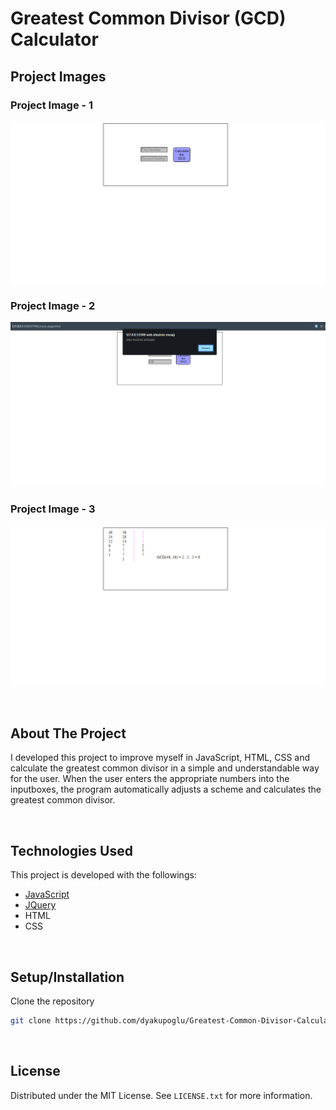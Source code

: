 <!-- BODY -->
# Greatest Common Divisor (GCD) Calculator

<!-- PROJECT IMAGES -->
## Project Images

### Project Image - 1
![gcd_calculator_1](./Project_Images/gcd_calculator_1.PNG)

### Project Image - 2
![gcd_calculator_2](./Project_Images/gcd_calculator_2.PNG)

### Project Image - 3
![gcd_calculator_3](./Project_Images/gcd_calculator_3.PNG)

<br/>

<!-- ABOUT THE PROJECT -->
## About The Project
I developed this project to improve myself in JavaScript, HTML, CSS and calculate the greatest common divisor in a simple and understandable way for the user. When the user enters the appropriate numbers into the inputboxes, the program automatically adjusts a scheme and calculates the greatest common divisor.

<br/>

<!-- Technologies Used -->
## Technologies Used

This project is developed with the followings:

* [JavaScript](https://www.javascript.com)
* [JQuery](https://jquery.com)
* HTML
* CSS

<br/>

<!-- Setup/Installation -->
## Setup/Installation
 Clone the repository 
   ```sh
   git clone https://github.com/dyakupoglu/Greatest-Common-Divisor-Calculator.git
   ```

<br/>

<!-- LICENSE -->
## License

Distributed under the MIT License. See `LICENSE.txt` for more information.

